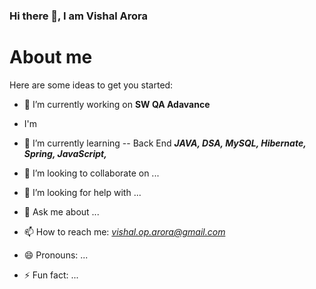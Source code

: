 ### Hi there 👋, I am Vishal Arora

<!--
**vishal-op-arora/vishal-op-arora** is a ✨ _special_ ✨ repository because its `README.md` (this file) appears on your GitHub profile.
-->
<h1> About me</h1>

Here are some ideas to get you started:

- 🔭 I’m currently working on <b>SW QA Adavance</b>
- I'm 

- 🌱 I’m currently learning 
--  Back End <b> <i>JAVA, DSA, MySQL, Hibernate, Spring, JavaScript, </i></b>
- 👯 I’m looking to collaborate on ...
- 🤔 I’m looking for help with ...
- 💬 Ask me about ...
- 📫 How to reach me: <i>vishal.op.arora@gmail.com</i>
- 😄 Pronouns: ...
- ⚡ Fun fact: ...

